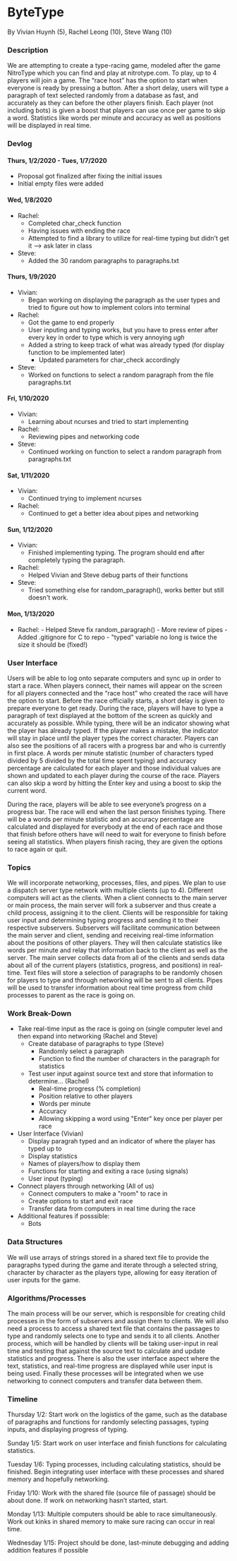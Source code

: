 # ByteType
By Vivian Huynh (5), Rachel Leong (10), Steve Wang (10)

### Description
  We are attempting to create a type-racing game, modeled after the game NitroType which you can find and play at nitrotype.com. To play, up to 4 players will join a game. The “race host” has the option to start when everyone is ready by pressing a button. After a short delay, users will type a paragraph of text selected randomly from a database as fast, and accurately as they can before the other players finish. Each player (not including bots) is given a boost that players can use once per game to skip a word. Statistics like words per minute and accuracy as well as positions will be displayed in real time. 

### Devlog
#### Thurs, 1/2/2020 - Tues, 1/7/2020
 - Proposal got finalized after fixing the initial issues
 - Initial empty files were added
 
#### Wed, 1/8/2020
 - Rachel:
   - Completed char_check function
   - Having issues with ending the race
   - Attempted to find a library to utilize for real-time typing but didn't get it --> ask later in class
 - Steve: 
   - Added the 30 random paragraphs to paragraphs.txt
 
#### Thurs, 1/9/2020
 - Vivian:
   - Began working on displaying the paragraph as the user types and tried to figure out how to implement colors into terminal
 - Rachel:
   - Got the game to end properly
   - User inputing and typing works, but you have to press enter after every key in order to type which is very annoying *ugh*
   - Added a string to keep track of what was already typed (for display function to be implemented later)
     - Updated parameters for char_check accordingly
 - Steve:
   - Worked on functions to select a random paragraph from the file paragraphs.txt
   
#### Fri, 1/10/2020
  - Vivian:
    - Learning about ncurses and tried to start implementing
  - Rachel:
    - Reviewing pipes and networking code
  - Steve:
    - Continued working on function to select a random paragraph from paragraphs.txt
  
#### Sat, 1/11/2020
  - Vivian:
    - Continued trying to implement ncurses
  - Rachel:
    - Continued to get a better idea about pipes and networking
    
#### Sun, 1/12/2020
  - Vivian:
    - Finished implementing typing. The program should end after completely typing the paragraph.
  - Rachel:
    - Helped Vivian and Steve debug parts of their functions
  - Steve:
    - Tried something else for random_paragraph(), works better but still doesn't work.

#### Mon, 1/13/2020
   - Rachel:
    - Helped Steve fix random_paragraph()
    - More review of pipes
    - Added .gitignore for C to repo
    - "typed" variable no long is twice the size it should be (fixed!)

 
### User Interface
  Users will be able to log onto separate computers and sync up in order to start a race. When players connect, their names will appear on the screen for all players connected and the “race host” who created the race will have the option to start. Before the race officially starts, a short delay is given to prepare everyone to get ready. During the race, players will have to type a paragraph of text displayed at the bottom of the screen as quickly and accurately as possible. While typing, there will be an indicator showing what the player has already typed. If the player makes a mistake, the indicator will stay in place until the player types the correct character. Players can also see the positions of all racers with a progress bar and who is currently in first place. A words per minute statistic (number of characters typed divided by 5 divided by the total time spent typing) and accuracy percentage are calculated for each player and those individual values are shown and updated to each player during the course of the race. Players can also skip a word by hitting the Enter key and using a boost to skip the current word. 
  
During the race, players will be able to see everyone’s progress on a progress bar. The race will end when the last person finishes typing. There will be a words per minute statistic and an accuracy percentage are calculated and displayed for everybody at the end of each race and those that finish before others have will need to wait for everyone to finish before seeing all statistics. When players finish racing, they are given the options to race again or quit.

### Topics
  We will incorporate networking, processes, files, and pipes. We plan to use a dispatch server type network with multiple clients (up to 4). Different computers will act as the clients. When a client connects to the main server or main process, the main server will fork a subserver and thus create a child process, assigning it to the client. Clients will be responsible for taking user input and determining typing progress and sending it to their respective subservers. Subservers will facilitate communication between the main server and client, sending and receiving real-time information about the positions of other players. They will then calculate statistics like words per minute and relay that information back to the client as well as the server. The main server collects data from all of the clients and sends data about all of the current players (statistics, progress, and positions) in real-time. Text files will store a selection of paragraphs to be randomly chosen for players to type and through networking will be sent to all clients. Pipes will be used to transfer information about real time progress from child processes to parent as the race is going on.

### Work Break-Down
- Take real-time input as the race is going on (single computer level and then expand into networking (Rachel and Steve)
  - Create database of paragraphs to type (Steve)
    - Randomly select a paragraph
    - Function to find the number of characters in the paragraph for statistics
  - Test user input against source text and store that information to determine... (Rachel)
    - Real-time progress (% completion)
    - Position relative to other players
    - Words per minute
    - Accuracy
    - Allowing skipping a word using "Enter" key once per player per race
- User Interface (Vivian)
  - Display paragrah typed and an indicator of where the player has typed up to
  - Display statistics
  - Names of players/how to display them
  - Functions for starting and exiting a race (using signals)
  - User input (typing)
- Connect players through networking (All of us)
  - Connect computers to make a "room" to race in
  - Create options to start and exit race
  - Transfer data from computers in real time during the race
- Additional features if posssible:
  - Bots
  
### Data Structures
We will use arrays of strings stored in a shared text file to provide the paragraphs typed during the game and iterate through a selected string, character by character as the players type, allowing for easy iteration of user inputs for the game.

### Algorithms/Processes
The main process will be our server, which is responsible for creating child processes in the form of subservers and assign them to clients. We will also need a process to access a shared text file that contains the passages to type and randomly selects one to type and sends it to all clients. Another process, which will be handled by clients will be taking user-input in real time and testing that against the source text to calculate and update statistics and progress. There is also the user interface aspect where the text, statistics, and real-time progress are displayed while user input is being used. Finally these processes will be integrated when we use networking to connect computers and transfer data between them. 

### Timeline
Thursday 1/2: Start work on the logistics of the game, such as the database of paragraphs and functions for randomly selecting passages, typing inputs, and displaying progress of typing.

Sunday 1/5: Start work on user interface and finish functions for calculating statistics. 

Tuesday 1/6: Typing processes, including calculating statistics, should be finished. Begin integrating user interface with these processes and shared memory and hopefully networking. 

Friday 1/10: Work with the shared file (source file of passage) should be about done. If work on networking hasn’t started, start.

Monday 1/13: Multiple computers should be able to race simultaneously. Work out kinks in shared memory to make sure racing can occur in real time.

Wednesday 1/15: Project should be done, last-minute debugging and adding addition features if possible

